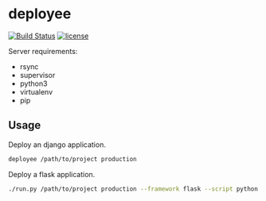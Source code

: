 # deployee

[![Build Status](https://travis-ci.org/WqyJh/deployee.svg?branch=master)](https://travis-ci.org/WqyJh/deployee)
[![license](https://img.shields.io/badge/LICENCE-GPLv3-brightgreen.svg)](https://raw.githubusercontent.com/WqyJh/deployee/master/LICENSE)

Server requirements:

- rsync
- supervisor
- python3
- virtualenv
- pip


## Usage

Deploy an django application.

```bash
deployee /path/to/project production
```

Deploy a flask application.

```bash
./run.py /path/to/project production --framework flask --script python -m app
```
